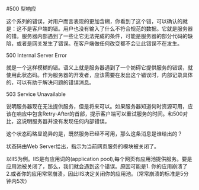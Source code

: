 #500 型响应


这个系列的错误，对用户而言表现的更加含糊，你看到了这个错，可以确认的就是：这不是客户端的错。用户也没有输入了什么不符合规范的数据。它就是服务器的错。服务器内部遇到了一些让它无法完成的条件，可能是服务器的部分代码的缺陷，或者是网关发生了错误。在客户端做任何改变都不会让此错误不在发生。

500 Internal Server Error

 就是一个这样模糊的错。语义上就是服务器遇到了一个妨碍它提供服务的错误，就使用此状态码。作为服务器的开发者，应该需要在发出这个错误时，内部记录具体的，可以有助于解决问题的错误消息。

503 Service Unavailable 

说明服务器现在无法提供服务，但是将来可以。如果服务器知道何时资源可用，应该在响应中包含Retry-After的首部，提示客户端可以重试服务的时间。和500对比，这说明服务器并没有发现任何内部错误。

这个状态码略显诡异的是，既然服务已经不可用，那么这条消息是谁给出的？

状态码由Web Server给出，指示为当前网页服务的模块被关闭了。

以IIS为例。IIS是有应用词的(application pool),每个网页有应用池提供服务。要是应用池被关闭了，那么，我们就会遇到这个错误。原因可能是1. 你的应用崩溃了 2.或者你的应用常常崩溃，因此IIS决定关闭你的应用池。（常常崩溃的标准是5分钟内5次）


